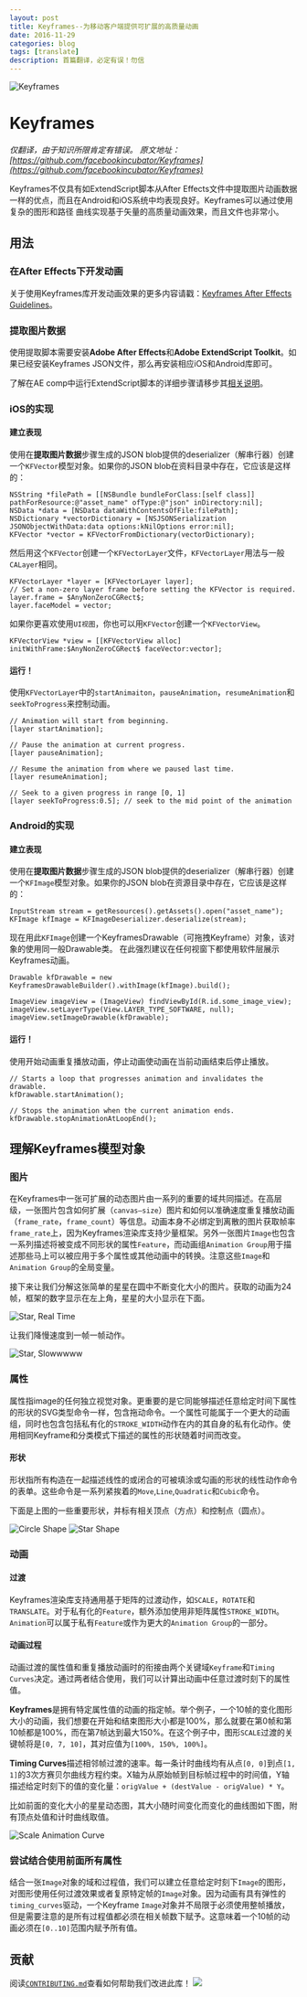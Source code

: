 ```yaml
---
layout: post
title: Keyframes--为移动客户端提供可扩展的高质量动画
date: 2016-11-29
categories: blog
tags: [translate]
description: 首篇翻译，必定有误！勿信
---
```


![Keyframes](/docs/images/doc-logo.png)
# Keyframes

*仅翻译，由于知识所限肯定有错误。*
*原文地址：[https://github.com/facebookincubator/Keyframes](https://github.com/facebookincubator/Keyframes)*

Keyframes不仅具有如ExtendScript脚本从After Effects文件中提取图片动画数据一样的优点，而且在Android和iOS系统中均表现良好。Keyframes可以通过使用复杂的图形和路径   曲线实现基于矢量的高质量动画效果，而且文件也非常小。

## 用法

### 在After Effects下开发动画

关于使用Keyframes库开发动画效果的更多内容请戳：[Keyframes After Effects Guidelines](https://github.com/facebookincubator/Keyframes/blob/master/docs/AfterEffectsGuideline.md)。

### 提取图片数据

使用提取脚本需要安装**Adobe After Effects**和**Adobe ExtendScript Toolkit**。如果已经安装Keyframes JSON文件，那么再安装相应iOS和Android库即可。

了解在AE comp中运行ExtendScript脚本的详细步骤请移步其[相关说明](https://github.com/facebookincubator/Keyframes/blob/master/Keyframes%20After%20Effects%20Scripts)。

### iOS的实现

#### 建立表现

使用在**提取图片数据**步骤生成的JSON blob提供的deserializer（解串行器）创建一个`KFVector`模型对象。如果你的JSON blob在资料目录中存在，它应该是这样的：

    NSString *filePath = [[NSBundle bundleForClass:[self class]] pathForResource:@"asset_name" ofType:@"json" inDirectory:nil];
    NSData *data = [NSData dataWithContentsOfFile:filePath];
    NSDictionary *vectorDictionary = [NSJSONSerialization JSONObjectWithData:data options:kNilOptions error:nil];
    KFVector *vector = KFVectorFromDictionary(vectorDictionary);

然后用这个`KFVector`创建一个`KFVectorLayer`文件，`KFVectorLayer`用法与一般`CALayer`相同。

    KFVectorLayer *layer = [KFVectorLayer layer];
    // Set a non-zero layer frame before setting the KFVector is required.
    layer.frame = $AnyNonZeroCGRect$;
    layer.faceModel = vector;

如果你更喜欢使用`UI视图`，你也可以用`KFVector`创建一个`KFVectorView`。

    KFVectorView *view = [[KFVectorView alloc] initWithFrame:$AnyNonZeroCGRect$ faceVector:vector];

#### 运行！

使用`KFVectorLayer`中的`startAnimaiton`，`pauseAnimation`，`resumeAnimation`和`seekToProgress`来控制动画。

    // Animation will start from beginning.
    [layer startAnimation];
    
    // Pause the animation at current progress.
    [layer pauseAnimation];
    
    // Resume the animation from where we paused last time.
    [layer resumeAnimation];
    
    // Seek to a given progress in range [0, 1]
    [layer seekToProgress:0.5]; // seek to the mid point of the animation

### Android的实现

#### 建立表现

使用在**提取图片数据**步骤生成的JSON blob提供的deserializer（解串行器）创建一个`KFImage`模型对象。如果你的JSON blob在资源目录中存在，它应该是这样的：

    InputStream stream = getResources().getAssets().open("asset_name");
    KFImage kfImage = KFImageDeserializer.deserialize(stream);

现在用此`KFImage`创建一个KeyframesDrawable（可拖拽Keyframe）对象，该对象的使用同一般Drawable类。
在此强烈建议在任何视窗下都使用软件层展示Keyframes动画。

    Drawable kfDrawable = new KeyframesDrawableBuilder().withImage(kfImage).build();

    ImageView imageView = (ImageView) findViewById(R.id.some_image_view);
    imageView.setLayerType(View.LAYER_TYPE_SOFTWARE, null);
    imageView.setImageDrawable(kfDrawable);

#### 运行！

使用开始动画重复播放动画，停止动画使动画在当前动画结束后停止播放。

    // Starts a loop that progresses animation and invalidates the drawable.
    kfDrawable.startAnimation();

    // Stops the animation when the current animation ends.
    kfDrawable.stopAnimationAtLoopEnd();

## 理解Keyframes模型对象

### 图片

在Keyframes中一张可扩展的动态图片由一系列的重要的域共同描述。在高层级，一张图片包含如何扩展（`canvas—size`）图片和如何以准确速度重复播放动画（`frame_rate`，`frame_count`）等信息。动画本身不必绑定到离散的图片获取帧率`frame_rate`上，因为Keyframes渲染库支持少量框架。另外一张图片`Image`也包含一系列描述将被变成不同形状的属性`Feature`，而动画组`Animation Group`用于描述那些马上可以被应用于多个属性或其他动画中的转换。注意这些`Image`和`Animation Group`的全局变量。

接下来让我们分解这张简单的星星在圆中不断变化大小的图片。获取的动画为24帧，框架的数字显示在左上角，星星的大小显示在下面。

![Star, Real Time](/docs/images/doc-star-realtime.gif)

让我们降慢速度到一帧一帧动作。

![Star, Slowwwww](/docs/images/doc-star-slow.gif)

### 属性

属性指image的任何独立视觉对象。更重要的是它同能够描述任意给定时间下属性的形状的SVG类型命令一样，包含拖动命令。一个属性可能属于一个更大的动画组，同时也包含包括私有化的`STROKE_WIDTH`动作在内的其自身的私有化动作。使用相同Keyframe和分类模式下描述的属性的形状随着时间而改变。

#### 形状

形状指所有构造在一起描述线性的或闭合的可被填涂或勾画的形状的线性动作命令的表单。这些命令是一系列紧挨着的`Move`,`Line`,`Quadratic`和`Cubic`命令。

下面是上图的一些重要形状，并标有相关顶点（方点）和控制点（圆点）。

![Circle Shape](/docs/images/doc-circle-shape.png)
![Star Shape](/docs/images/doc-star-shape.png)

### 动画

#### 过渡

Keyframes渲染库支持通用基于矩阵的过渡动作，如`SCALE`，`ROTATE`和`TRANSLATE`。对于私有化的`Feature`，额外添加使用非矩阵属性`STROKE_WIDTH`。`Animation`可以属于私有`Feature`或作为更大的`Animation Group`的一部分。

#### 动画过程

动画过渡的属性值和重复播放动画时的衔接由两个关键域`Keyframe`和`Timing Curves`决定。通过两者结合使用，我们可以计算出动画中任意过渡时刻下的属性值。

**Keyframes**是拥有特定属性值的动画的指定帧。举个例子，一个10帧的变化图形大小的动画，我们想要在开始和结束图形大小都是100%，那么就要在第0帧和第10帧都是100%，而在第7帧达到最大150%。在这个例子中，图形`SCALE`过渡的关键帧将是`[0, 7, 10]`，其对应值为`[100%, 150%, 100%]`。

**Timing Curves**描述相邻帧过渡的速率。每一条计时曲线均有从点`[0, 0]`到点`[1, 1]`的3次方赛贝尔曲线方程约束。X轴为从原始帧到目标帧过程中的时间值，Y轴描述给定时刻下的值的变化量：`origValue + (destValue - origValue) * Y`。

比如前面的变化大小的星星动态图，其大小随时间变化而变化的曲线图如下图，附有顶点处值和计时曲线取值。

![Scale Animation Curve](/docs/images/doc-scale-curve.png)

### 尝试结合使用前面所有属性

结合一张`Image`对象的域和过程值，我们可以建立任意给定时刻下`Image`的图形，对图形使用任何过渡效果或者复原特定帧的`Image`对象。因为动画有具有弹性的`timing_curves`驱动，一个Keyframe `Image`对象并不局限于必须使用整帧播放，但是需要注意的是所有过程值都必须在相关帧数下赋予。这意味着一个10帧的动画必须在`[0..10]`范围内赋予所有值。

## 贡献

阅读[`CONTRIBUTING.md`](/CONTRIBUTING.md)查看如何帮助我们改进此库！
![](http://cnfeat.qiniudn.com/signitrue-2015-03-05.png)









